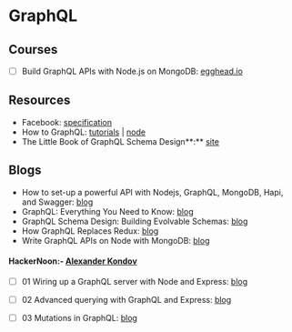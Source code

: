 # GraphQL

## Courses

* [ ]  Build GraphQL APIs with Node.js on MongoDB: [egghead.io](https://egghead.io/courses/build-graphql-apis-with-node-js-on-mongodb?utm_source=drip&utm_medium=email&utm_term=graphql&utm_content=graphql-node-mongodb)

## Resources

* Facebook: [specification](http://facebook.github.io/graphql/)
* How to GraphQL: [tutorials](https://www.howtographql.com/) \| [node](https://www.howtographql.com/graphql-js/0-introduction/)
* The Little Book of GraphQL Schema Design**:** [site](https://book.graphqlschemadesign.com/)

## Blogs

* How to set-up a powerful API with Nodejs, GraphQL, MongoDB, Hapi, and Swagger: [blog](https://medium.freecodecamp.org/how-to-setup-a-powerful-api-with-nodejs-graphql-mongodb-hapi-and-swagger-e251ac189649)
* GraphQL: Everything You Need to Know: [blog](https://medium.com/@weblab_tech/graphql-everything-you-need-to-know-58756ff253d8)
* GraphQL Schema Design: Building Evolvable Schemas: [blog](https://dev-blog.apollodata.com/graphql-schema-design-building-evolvable-schemas-1501f3c59ed5)
* How GraphQL Replaces Redux: [blog](https://hackernoon.com/how-graphql-replaces-redux-3fff8289221d?mkt_tok=eyJpIjoiTURFM01XUmtaamxpTm1VMCIsInQiOiIrTXlld1NxOFpYcld2VUVxZjZjNDVETTZVOE9GV0UrVmNnZmJiMUhFUHF6aFwvcGpmOXRvQzVJOTZhSUdxZjdsOFNrakpEOGM2ODdzNTFGY05jbU5lZDg2UHlaekNEVDZqbHZwd0l6ZFdiNE5JWVpvTVwvWGlGTGg5eVhxUWRuSHluIn0%3D)
* Write GraphQL APIs on Node with MongoDB: [blog](https://blog.bitsrc.io/write-graphql-apis-on-node-with-mongodb-f3d0084cbbb8)

#### HackerNoon:-  [Alexander Kondov](https://hackernoon.com/@KondovAlexander?source=post_header_lockup)

* [ ] 01 Wiring up a GraphQL server with Node and Express: [blog](https://hackernoon.com/wiring-up-a-graphql-server-with-node-and-express-9d00489da4be)
* [ ] 02 Advanced querying with GraphQL and Express: [blog](https://hackernoon.com/advanced-querying-with-graphql-and-express-8cf2fd05f5ea)
* [ ] 03 Mutations in GraphQL: [blog](https://hackernoon.com/mutations-in-graphql-9ac6a28202a2)

